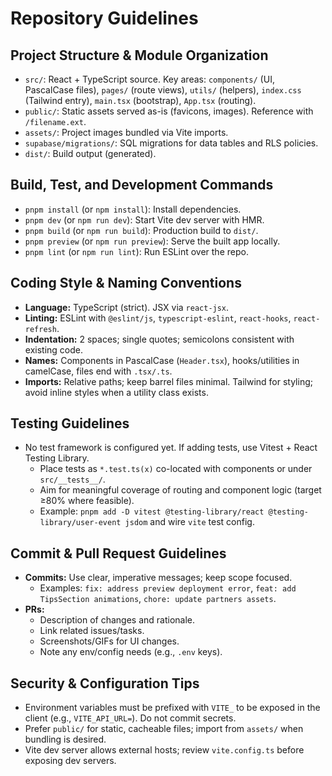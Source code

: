 # Repository Guidelines

## Project Structure & Module Organization
- `src/`: React + TypeScript source. Key areas: `components/` (UI, PascalCase files), `pages/` (route views), `utils/` (helpers), `index.css` (Tailwind entry), `main.tsx` (bootstrap), `App.tsx` (routing).
- `public/`: Static assets served as-is (favicons, images). Reference with `/filename.ext`.
- `assets/`: Project images bundled via Vite imports.
- `supabase/migrations/`: SQL migrations for data tables and RLS policies.
- `dist/`: Build output (generated).

## Build, Test, and Development Commands
- `pnpm install` (or `npm install`): Install dependencies.
- `pnpm dev` (or `npm run dev`): Start Vite dev server with HMR.
- `pnpm build` (or `npm run build`): Production build to `dist/`.
- `pnpm preview` (or `npm run preview`): Serve the built app locally.
- `pnpm lint` (or `npm run lint`): Run ESLint over the repo.

## Coding Style & Naming Conventions
- **Language:** TypeScript (strict). JSX via `react-jsx`.
- **Linting:** ESLint with `@eslint/js`, `typescript-eslint`, `react-hooks`, `react-refresh`.
- **Indentation:** 2 spaces; single quotes; semicolons consistent with existing code.
- **Names:** Components in PascalCase (`Header.tsx`), hooks/utilities in camelCase, files end with `.tsx/.ts`.
- **Imports:** Relative paths; keep barrel files minimal. Tailwind for styling; avoid inline styles when a utility class exists.

## Testing Guidelines
- No test framework is configured yet. If adding tests, use Vitest + React Testing Library.
  - Place tests as `*.test.ts(x)` co-located with components or under `src/__tests__/`.
  - Aim for meaningful coverage of routing and component logic (target ≥80% where feasible).
  - Example: `pnpm add -D vitest @testing-library/react @testing-library/user-event jsdom` and wire `vite` test config.

## Commit & Pull Request Guidelines
- **Commits:** Use clear, imperative messages; keep scope focused.
  - Examples: `fix: address preview deployment error`, `feat: add TipsSection animations`, `chore: update partners assets`.
- **PRs:**
  - Description of changes and rationale.
  - Link related issues/tasks.
  - Screenshots/GIFs for UI changes.
  - Note any env/config needs (e.g., `.env` keys).

## Security & Configuration Tips
- Environment variables must be prefixed with `VITE_` to be exposed in the client (e.g., `VITE_API_URL=`). Do not commit secrets.
- Prefer `public/` for static, cacheable files; import from `assets/` when bundling is desired.
- Vite dev server allows external hosts; review `vite.config.ts` before exposing dev servers.
